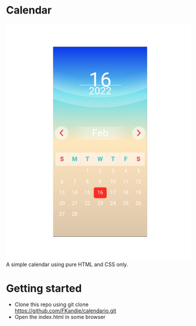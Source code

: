 # Calendar
![my calender screenshot](screenshot.jpg)
A simple calendar using pure HTML and CSS only. 

# Getting started
- Clone this repo using git clone https://github.com/FKandie/calendario.git
- Open the index.html in some browser


